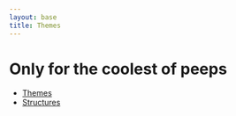 ```yaml
---
layout: base
title: Themes
---
```

# Only for the coolest of peeps
* [Themes]("theme.html")
* [Structures]("structure.html")
